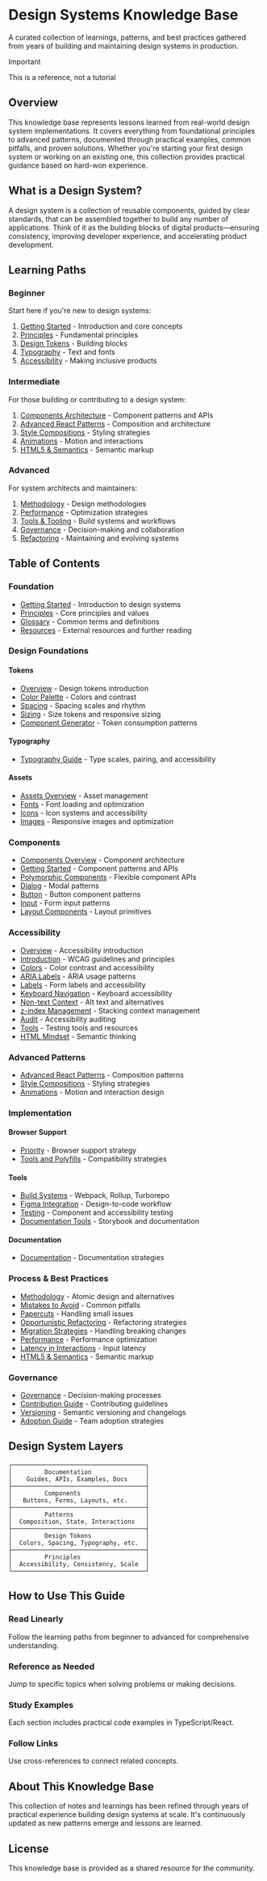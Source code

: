 # Design Systems Knowledge Base

A curated collection of learnings, patterns, and best practices gathered from years of building and maintaining design systems in production.

> [!IMPORTANT]
> This is a reference, not a tutorial

## Overview

This knowledge base represents lessons learned from real-world design system implementations. It covers everything from foundational principles to advanced patterns, documented through practical examples, common pitfalls, and proven solutions. Whether you're starting your first design system or working on an existing one, this collection provides practical guidance based on hard-won experience.

## What is a Design System?

A design system is a collection of reusable components, guided by clear standards, that can be assembled together to build any number of applications. Think of it as the building blocks of digital products—ensuring consistency, improving developer experience, and accelerating product development.

## Learning Paths

### Beginner

Start here if you're new to design systems:

1. [Getting Started](docs/getting-started.md) - Introduction and core concepts
2. [Principles](docs/principles.md) - Fundamental principles
3. [Design Tokens](Tokens/README.md) - Building blocks
4. [Typography](guides/typography.md) - Text and fonts
5. [Accessibility](Accessibility/README.md) - Making inclusive products

### Intermediate

For those building or contributing to a design system:

1. [Components Architecture](Components/README.md) - Component patterns and APIs
2. [Advanced React Patterns](patterns/advanced-react-patterns.md) - Composition and architecture
3. [Style Compositions](guides/style-compositions.md) - Styling strategies
4. [Animations](guides/animations.md) - Motion and interactions
5. [HTML5 & Semantics](guides/html5-semantics.md) - Semantic markup

### Advanced

For system architects and maintainers:

1. [Methodology](guides/methodology.md) - Design methodologies
2. [Performance](performance.md) - Optimization strategies
3. [Tools & Tooling](Tools/) - Build systems and workflows
4. [Governance](governance.md) - Decision-making and collaboration
5. [Refactoring](Refactoring/) - Maintaining and evolving systems

## Table of Contents

### Foundation

- [Getting Started](docs/getting-started.md) - Introduction to design systems
- [Principles](docs/principles.md) - Core principles and values
- [Glossary](docs/glossary.md) - Common terms and definitions
- [Resources](docs/resources.md) - External resources and further reading

### Design Foundations

#### Tokens

- [Overview](Tokens/README.md) - Design tokens introduction
- [Color Palette](Tokens/color-palette.md) - Colors and contrast
- [Spacing](Tokens/spacing.md) - Spacing scales and rhythm
- [Sizing](Tokens/sizing.md) - Size tokens and responsive sizing
- [Component Generator](Tokens/component%20generator.md) - Token consumption patterns

#### Typography

- [Typography Guide](guides/typography.md) - Type scales, pairing, and accessibility

#### Assets

- [Assets Overview](Assets/README.md) - Asset management
- [Fonts](Assets/Fonts.md) - Font loading and optimization
- [Icons](Assets/icons.md) - Icon systems and accessibility
- [Images](Assets/images.md) - Responsive images and optimization

### Components

- [Components Overview](Components/README.md) - Component architecture
- [Getting Started](Components/Intro.md) - Component patterns and APIs
- [Polymorphic Components](Components/Polymorphic%20component.md) - Flexible component APIs
- [Dialog](Components/dialog.md) - Modal patterns
- [Button](Components/button.md) - Button component patterns
- [Input](Components/input.md) - Form input patterns
- [Layout Components](Components/layout-components.md) - Layout primitives

### Accessibility

- [Overview](Accessibility/README.md) - Accessibility introduction
- [Introduction](Accessibility/1.%20Intro.md) - WCAG guidelines and principles
- [Colors](Accessibility/2.%20Colors.md) - Color contrast and accessibility
- [ARIA Labels](Accessibility/aria-label.md) - ARIA usage patterns
- [Labels](Accessibility/Using%20label.md) - Form labels and accessibility
- [Keyboard Navigation](Accessibility/Navigate%20by%20keyboard.md) - Keyboard accessibility
- [Non-text Context](Accessibility/Non-text%20Context.md) - Alt text and alternatives
- [z-index Management](Accessibility/zIndex.md) - Stacking context management
- [Audit](Accessibility/Audit.md) - Accessibility auditing
- [Tools](Accessibility/Tools.md) - Testing tools and resources
- [HTML Mindset](Accessibility/HTML%20Mindset.md) - Semantic thinking

### Advanced Patterns

- [Advanced React Patterns](patterns/advanced-react-patterns.md) - Composition patterns
- [Style Compositions](guides/style-compositions.md) - Styling strategies
- [Animations](guides/animations.md) - Motion and interaction design

### Implementation

#### Browser Support

- [Priority](Browser%20support/Priority.md) - Browser support strategy
- [Tools and Polyfills](Browser%20support/Tools%20and%20Polyfill.md) - Compatibility strategies

#### Tools

- [Build Systems](Tools/Build%20and%20repo%20management.md) - Webpack, Rollup, Turborepo
- [Figma Integration](Tools/Figma.md) - Design-to-code workflow
- [Testing](Tools/testing.md) - Component and accessibility testing
- [Documentation Tools](Tools/documentation-tools.md) - Storybook and documentation

#### Documentation

- [Documentation](guides/documentation.md) - Documentation strategies

### Process & Best Practices

- [Methodology](guides/methodology.md) - Atomic design and alternatives
- [Mistakes to Avoid](process/mistakes-to-avoid.md) - Common pitfalls
- [Papercuts](process/papercut-workflow.md) - Handling small issues
- [Opportunistic Refactoring](Refactoring/Opportunistic%20Refactoring.md) - Refactoring strategies
- [Migration Strategies](Refactoring/migration-strategies.md) - Handling breaking changes
- [Performance](performance.md) - Performance optimization
- [Latency in Interactions](process/interaction-latency.md) - Input latency
- [HTML5 & Semantics](guides/html5-semantics.md) - Semantic markup

### Governance

- [Governance](governance.md) - Decision-making processes
- [Contribution Guide](contribution-guide.md) - Contributing guidelines
- [Versioning](versioning.md) - Semantic versioning and changelogs
- [Adoption Guide](adoption-guide.md) - Team adoption strategies

## Design System Layers

```
┌─────────────────────────────────────┐
│         Documentation               │
│    Guides, APIs, Examples, Docs     │
├─────────────────────────────────────┤
│         Components                  │
│   Buttons, Forms, Layouts, etc.     │
├─────────────────────────────────────┤
│         Patterns                    │
│  Composition, State, Interactions   │
├─────────────────────────────────────┤
│         Design Tokens               │
│  Colors, Spacing, Typography, etc.  │
├─────────────────────────────────────┤
│         Principles                  │
│  Accessibility, Consistency, Scale  │
└─────────────────────────────────────┘
```

## How to Use This Guide

### Read Linearly

Follow the learning paths from beginner to advanced for comprehensive understanding.

### Reference as Needed

Jump to specific topics when solving problems or making decisions.

### Study Examples

Each section includes practical code examples in TypeScript/React.

### Follow Links

Use cross-references to connect related concepts.

## About This Knowledge Base

This collection of notes and learnings has been refined through years of practical experience building design systems at scale. It's continuously updated as new patterns emerge and lessons are learned.

## License

This knowledge base is provided as a shared resource for the community.
